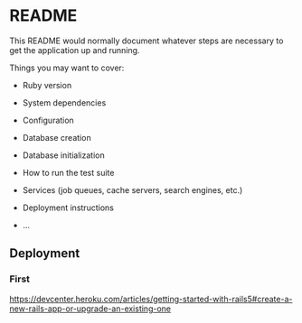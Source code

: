 # README

This README would normally document whatever steps are necessary to get the
application up and running.

Things you may want to cover:

* Ruby version

* System dependencies

* Configuration

* Database creation

* Database initialization

* How to run the test suite

* Services (job queues, cache servers, search engines, etc.)

* Deployment instructions

* ...

## Deployment

### First 
https://devcenter.heroku.com/articles/getting-started-with-rails5#create-a-new-rails-app-or-upgrade-an-existing-one
